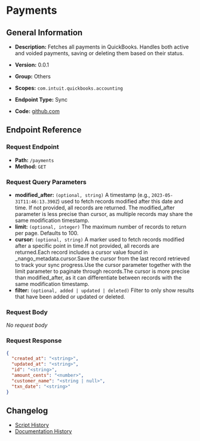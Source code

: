 # Payments

## General Information

- **Description:** Fetches all payments in QuickBooks. Handles both active and voided payments, saving or deleting them based on their status.

- **Version:** 0.0.1
- **Group:** Others
- **Scopes:** `com.intuit.quickbooks.accounting`
- **Endpoint Type:** Sync
- **Code:** [github.com](https://github.com/NangoHQ/integration-templates/tree/main/integrations/quickbooks-sandbox/syncs/payments.ts)


## Endpoint Reference

### Request Endpoint

- **Path:** `/payments`
- **Method:** `GET`

### Request Query Parameters

- **modified_after:** `(optional, string)` A timestamp (e.g., `2023-05-31T11:46:13.390Z`) used to fetch records modified after this date and time. If not provided, all records are returned. The modified_after parameter is less precise than cursor, as multiple records may share the same modification timestamp.
- **limit:** `(optional, integer)` The maximum number of records to return per page. Defaults to 100.
- **cursor:** `(optional, string)` A marker used to fetch records modified after a specific point in time.If not provided, all records are returned.Each record includes a cursor value found in _nango_metadata.cursor.Save the cursor from the last record retrieved to track your sync progress.Use the cursor parameter together with the limit parameter to paginate through records.The cursor is more precise than modified_after, as it can differentiate between records with the same modification timestamp.
- **filter:** `(optional, added | updated | deleted)` Filter to only show results that have been added or updated or deleted.

### Request Body

_No request body_

### Request Response

```json
{
  "created_at": "<string>",
  "updated_at": "<string>",
  "id": "<string>",
  "amount_cents": "<number>",
  "customer_name": "<string | null>",
  "txn_date": "<string>"
}
```

## Changelog

- [Script History](https://github.com/NangoHQ/integration-templates/commits/main/integrations/quickbooks-sandbox/syncs/payments.ts)
- [Documentation History](https://github.com/NangoHQ/integration-templates/commits/main/integrations/quickbooks-sandbox/syncs/payments.md)

<!-- END  GENERATED CONTENT -->

